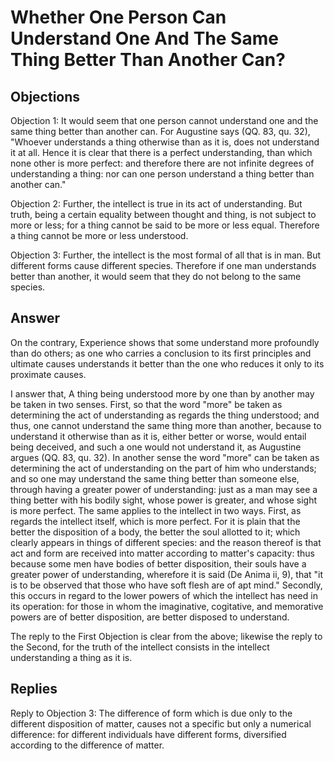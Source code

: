 # Whether One Person Can Understand One And The Same Thing Better Than Another Can?

## Objections

Objection 1: It would seem that one person cannot understand one and the same thing better than another can. For Augustine says (QQ. 83, qu. 32), "Whoever understands a thing otherwise than as it is, does not understand it at all. Hence it is clear that there is a perfect understanding, than which none other is more perfect: and therefore there are not infinite degrees of understanding a thing: nor can one person understand a thing better than another can."

Objection 2: Further, the intellect is true in its act of understanding. But truth, being a certain equality between thought and thing, is not subject to more or less; for a thing cannot be said to be more or less equal. Therefore a thing cannot be more or less understood.

Objection 3: Further, the intellect is the most formal of all that is in man. But different forms cause different species. Therefore if one man understands better than another, it would seem that they do not belong to the same species.

## Answer

On the contrary, Experience shows that some understand more profoundly than do others; as one who carries a conclusion to its first principles and ultimate causes understands it better than the one who reduces it only to its proximate causes.

I answer that, A thing being understood more by one than by another may be taken in two senses. First, so that the word "more" be taken as determining the act of understanding as regards the thing understood; and thus, one cannot understand the same thing more than another, because to understand it otherwise than as it is, either better or worse, would entail being deceived, and such a one would not understand it, as Augustine argues (QQ. 83, qu. 32). In another sense the word "more" can be taken as determining the act of understanding on the part of him who understands; and so one may understand the same thing better than someone else, through having a greater power of understanding: just as a man may see a thing better with his bodily sight, whose power is greater, and whose sight is more perfect. The same applies to the intellect in two ways. First, as regards the intellect itself, which is more perfect. For it is plain that the better the disposition of a body, the better the soul allotted to it; which clearly appears in things of different species: and the reason thereof is that act and form are received into matter according to matter's capacity: thus because some men have bodies of better disposition, their souls have a greater power of understanding, wherefore it is said (De Anima ii, 9), that "it is to be observed that those who have soft flesh are of apt mind." Secondly, this occurs in regard to the lower powers of which the intellect has need in its operation: for those in whom the imaginative, cogitative, and memorative powers are of better disposition, are better disposed to understand.

The reply to the First Objection is clear from the above; likewise the reply to the Second, for the truth of the intellect consists in the intellect understanding a thing as it is.

## Replies

Reply to Objection 3: The difference of form which is due only to the different disposition of matter, causes not a specific but only a numerical difference: for different individuals have different forms, diversified according to the difference of matter.